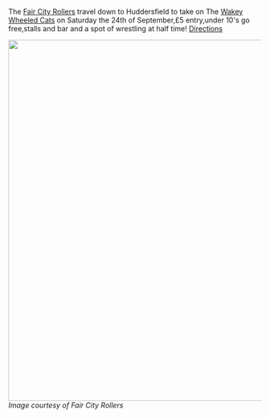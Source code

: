 <html><body><p>The <a href="http://www.faircityrollers.com/">Fair City Rollers</a> travel down to Huddersfield to take on The <a href="http://www.facebook.com/groups/94328521811/">Wakey Wheeled Cats</a> on Saturday the 24th of September,£5 entry,under 10's go free,stalls and bar and a spot of wrestling at half time!
<a href="http://kirkleesactive.co.uk/centres#huddersfield-map">Directions</a>

<a href="http://scottishrollerderbyblog.com/2011/09/wakey-fcr.jpg"><img src="http://scottishrollerderbyblog.com/2011/09/wakey-fcr.jpg" alt="" title="wakey fcr" width="509" height="720" class="aligncenter size-full wp-image-148"></a>
<em>Image courtesy of Fair City Rollers</em></p></body></html>
